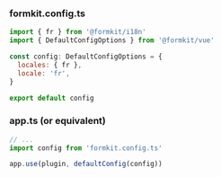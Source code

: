 ### formkit.config.ts
```js
import { fr } from '@formkit/i18n'
import { DefaultConfigOptions } from '@formkit/vue'

const config: DefaultConfigOptions = {
  locales: { fr },
  locale: 'fr',
}

export default config
```

### app.ts (or equivalent)
```js
// ...
import config from 'formkit.config.ts'

app.use(plugin, defaultConfig(config))
```